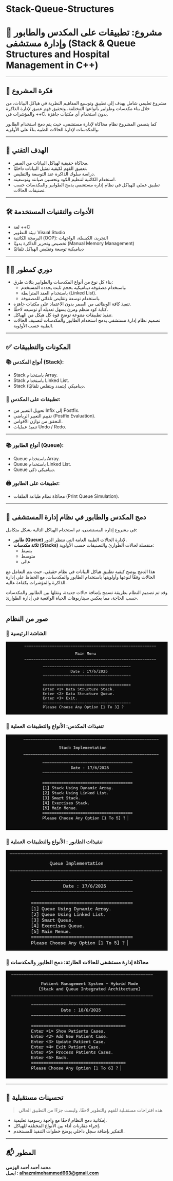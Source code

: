# Stack-Queue-Structures

# 🧮 مشروع: تطبيقات على المكدس والطابور وإدارة مستشفى (Stack & Queue Structures and Hospital Management in C++)

---

## 🧠 فكرة المشروع

مشروع تعليمي شامل يهدف إلى تطبيق وتوسيع المفاهيم النظرية في هياكل البيانات، من خلال بناء مكدسات وطوابير بأنواعها المختلفة، وتحقيق فهم عميق لإدارة الذاكرة والمؤشرات في ++C، بدون استخدام أي مكتبات جاهزة.

كما يتضمن المشروع نظام محاكاة لإدارة مستشفى، حيث يتم دمج استخدام الطابور والمكدسات لإدارة الحالات الطبية بناءً على الأولوية.

---

## 🎯 الهدف التقني

- محاكاة حقيقية لهياكل البيانات من الصفر.
- تعميق الفهم لكيفية تمثيل البيانات داخليًا.
- دراسة سلوك الذاكرة عند التوسعة والتقليص.
- استخدام الكائنية لتنظيم الكود وتحسين صيانته وتوسعيته.
- تطبيق عملي للهياكل في نظام إدارة مستشفى يدمج الطوابير والمكدسات حسب تصنيفات الحالات.

---

## 🛠️ الأدوات والتقنيات المستخدمة

- لغة ++C
- بيئة التطوير: Visual Studio
- البرمجة الكائنية (OOP): التجريد، الكبسلة، الواجهات
- تخصيص وتحرير الذاكرة يدويًا (Manual Memory Management)
- ديناميكية توسعة وتقليص الهياكل تلقائيًا

---

## 👨‍💻 دوري كمطور

- بناء كل نوع من أنواع المكدسات والطوابير بثلاث طرق:
  - باستخدام مصفوفة ديناميكية بحجم ثابت يحدده المستخدم.
  - باستخدام العقد المترابطة (Linked List).
  - باستخدام توسعة وتقليص تلقائي للمصفوفة.
- تنفيذ كافة الوظائف من الصفر بدون الاعتماد على مكتبات جاهزة.
- كتابة كود منظم ومرن يسهل تعديله أو توسيعه لاحقًا.
- تنفيذ تطبيقات متنوعة توضح قوة كل هيكل من الهياكل.
- تصميم نظام إدارة مستشفى يدمج استخدام الطابور والمكدسات لتصنيف الحالات الطبية حسب الأولوية.

---

## ✅ المكونات والتطبيقات

### 📚 أنواع المكدس (Stack):
- Stack باستخدام Array.
- Stack باستخدام Linked List.
- Stack ديناميكي (يتمدد ويتقلص تلقائيًا).

### 🧮 تطبيقات على المكدس:
- تحويل التعبير من Infix إلى Postfix.
- تقييم التعبير الرياضي (Postfix Evaluation).
- التحقق من توازن الأقواس.
- تنفيذ عمليات Undo / Redo.

---

### 📚 أنواع الطابور (Queue):
- Queue باستخدام Array.
- Queue باستخدام Linked List.
- Queue ديناميكي ذكي.

### 🖨️ تطبيقات على الطابور:
- محاكاة نظام طباعة الملفات (Print Queue Simulation).

---

## 🏥 دمج المكدس والطابور في نظام إدارة المستشفى

في مشروع إدارة المستشفى، تم استخدام الهياكل التالية بشكل متكامل:

- **طابور (Queue)** لإدارة الحالات الطبية العامة التي تنتظر الدور.
- **ثلاثة مكدسات (Stacks)** منفصلة لحالات الطوارئ والتصنيفات حسب الأولوية:  
  - بسيط  
  - متوسط  
  - عالي

هذا الدمج يوضح كيفية تطبيق هياكل البيانات في نظام حقيقي، حيث يتم التعامل مع الحالات وفقًا لنوعها وأولويتها باستخدام الطابور والمكدسات، مع الحفاظ على إدارة الذاكرة والمؤشرات بكفاءة عالية.

وقد تم تصميم النظام بطريقة تسمح بإضافة حالات جديدة، ونقلها بين الطابور والمكدسات حسب الحاجة، مما يعكس سيناريوهات الحياة الواقعية في إدارة الطوارئ.

---

## صور من النظام

### 📌 الشاشة الرئيسية
![MainMenu](screenshots/MainMenu.png)

### 📌 تنفيذات المكدس: الأنواع والتطبيقات العملية
![Stack Operations](screenshots/stacks.png)

### 📌 تنفيذات الطابور : الأنواع والتطبيقات العملية
![Queue Operations](screenshots/queues.png)

### 📌 محاكاة إدارة مستشفى للحالات الطارئة: دمج الطابور والمكدسات
![Hospital Emergency System](screenshots/PatientCaseManagementSystemUsingStackAndQueueMainMenu.png)

---

## 🚀 تحسينات مستقبلية

> هذه اقتراحات مستقبلية للفهم والتطوير لاحقًا، وليست جزءًا من التطبيق الحالي.

- إمكانية دمج النظام لاحقًا مع واجهة رسومية تعليمية.
- إجراء مقارنات أداء بين الأنواع المختلفة للهياكل.
- التفكير بإضافة سجل داخلي يوضح خطوات التنفيذ للمستخدم.

---

## 📬 المطور

**محمد أحمد أحمد الهزمي**  
**ايميل : alhazmimohammed663@gmail.com**
